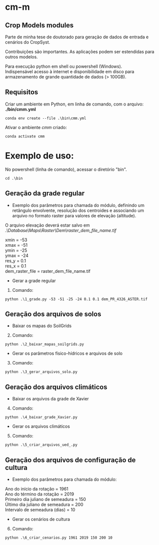 # cm-m
## Crop Models modules


Parte de minha tese de doutorado para geração de dados de entrada e cenários do CropSyst.

Contribuições são importantes. As aplicações podem ser estendidas para outros modelos.


Para execução python em shell ou powershell (Windows).  
Indispensável acesso à internet e disponibilidade em disco para armazenamento de grande quantidade de dados (> 100GB).

## Requisitos
Criar um ambiente em Python, em linha de comando, com o arquivo: **./bin/cmm.yml**

```
conda env create --file .\bin\cmm.yml
```

Ativar o ambiente _cmm_ criado:

```
conda activate cmm
```

# Exemplo de uso:
No powershell (linha de comando), acessar o diretório "bin".
```
cd .\bin
```
## Geração da grade regular

- Exemplo dos parâmetros para chamada do módulo, definindo um retângulo envolvente, resolução dos centroides e associando um arquivo no formato raster para valores de elevação (altitude).  

O arquivo elevação deverá estar salvo em _.\Database\Maps\Raster\Dem\raster_dem_file_name.tif_  

xmin = -53  
xmax = -51  
ymin = -25  
ymax = -24  
res_y = 0.1  
res_x = 0.1  
dem_raster_file = raster_dem_file_name.tif

- Gerar a grade regular 

1. Comando:
```
python .\1_grade.py -53 -51 -25 -24 0.1 0.1 dem_PR_4326_ASTER.tif
```

## Geração dos arquivos de solos

- Baixar os mapas do SoilGrids

2. Comando:
```
python .\2_baixar_mapas_soilgrids.py
```
- Gerar os parâmetros físico-hídricos e arquivos de solo

3. Comando:
```
python .\3_gerar_arquivos_solo.py
```

## Geração dos arquivos climáticos

- Baixar os arquivos da grade de Xavier

4. Comando:
```
python .\4_baixar_grade_Xavier.py
```
- Gerar os arquivos climáticos

5. Comando:
```
python .\5_criar_arquivos_ued_.py
```

## Geração dos arquivos de configuração de cultura

- Exemplo dos parâmetros para chamada do módulo:

Ano do início da rotação = 1961  
Ano do término da rotação = 2019  
Primeiro dia juliano de semeadura = 150  
Último dia juliano de semeadura = 200  
Intervalo de semeadura (dias) = 10  

- Gerar os cenários de cultura

6. Comando:
```
python .\6_criar_cenarios.py 1961 2019 150 200 10
```